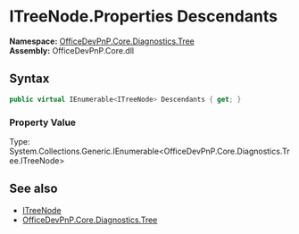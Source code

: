 # ITreeNode.Properties Descendants
  

**Namespace:** [OfficeDevPnP.Core.Diagnostics.Tree](OfficeDevPnP.Core.Diagnostics.Tree.md)  
**Assembly:** OfficeDevPnP.Core.dll  
## Syntax
```C#
public virtual IEnumerable<ITreeNode> Descendants { get; }
```

### Property Value
Type: System.Collections.Generic.IEnumerable<OfficeDevPnP.Core.Diagnostics.Tree.ITreeNode>  

## See also
- [ITreeNode](OfficeDevPnP.Core.Diagnostics.Tree.ITreeNode.md) 
- [OfficeDevPnP.Core.Diagnostics.Tree](OfficeDevPnP.Core.Diagnostics.Tree.md) 

